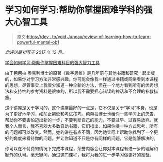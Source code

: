 # 学习如何学习:帮助你掌握困难学科的强大心智工具

> 原文:[https://dev . to/void Juneau/review-of-learning-how-to-learn-powerful-mental-ob1](https://dev.to/voidjuneau/review-of-learning-how-to-learn-powerful-mental-ob1)

*此评论最初写于 2017 年 12 月。*

[学会如何学习:帮助你掌握困难科目的强大智力工具](https://www.coursera.org/learn/learning-how-to-learn)

由于芭芭拉·奥克利博士的原著《数字思维》是几年前与其他书籍和研究一起出版的，如果你对学习方法非常感兴趣，你可能会像我一样通过书籍或网络看到本课程的思想。尽管事实上我很少知道一种全新的方法，但在一个地方看到所有的优秀想法和支持性的参考资料是很棒的，所以我不需要担心错误的神话和不合理的补救措施。

这个讲座是关于学习的，这个讲座最好的一点是，它不仅是关于“学习”本身，也是为了更好地学习，如防止拖延和考试技巧。芭芭拉博士也给你一些学习上的忠告，帮助你不要害怕迈出新的一步，不要判断自己的能力，不要过早、过容易放弃。就我个人而言，我不喜欢大多数自助书籍，它们指出，如果你换一种方式思考，所有的问题都可以改变。然而，她的讲座有点不同，因为她实际上帮助你找到了一个更好的角度来看待你的问题，并让你知道不只是你有同样的问题，它是能够解决的。

你可以在不付费的情况下完成本课程，荣誉内容会让你对本课程有进一步的理解和额外的认可。毫无疑问，通过这门课程，我将为我的进一步学习做更好的准备。